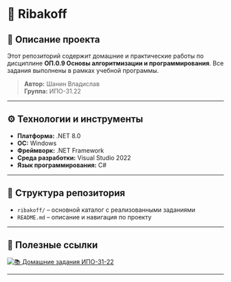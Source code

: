 # 🎣 Ribakoff

## 📘 Описание проекта

Этот репозиторий содержит домашние и практические работы по дисциплине **ОП.0.9 Основы алгоритмизации и программирования**. Все задания выполнены в рамках учебной программы.

> **Автор:** Шанин Владислав  
> **Группа:** ИПО-31.22

---

## ⚙️ Технологии и инструменты

- **Платформа:** .NET 8.0  
- **ОС:** Windows  
- **Фреймворк:** .NET Framework  
- **Среда разработки:** Visual Studio 2022  
- **Язык программирования:** C#

---

## 📂 Структура репозитория

- `ribakoff/` – основной каталог с реализованными заданиями
- `README.md` – описание и навигация по проекту

---

## 🔗 Полезные ссылки

[![📚 Домашние задания ИПО-31-22](https://img.shields.io/badge/📚_Домашние_задания-4285F4?style=for-the-badge&logo=github&logoColor=white)](https://github.com/vsedly/ribakoff/blob/main/ribakoff/README.md)

---

